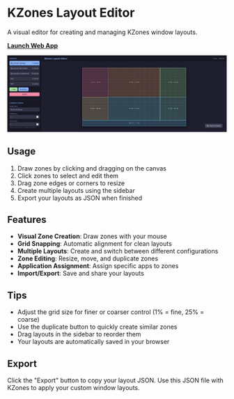 # KZones Layout Editor

A visual editor for creating and managing KZones window layouts.

**[Launch Web App](https://rdbell.github.io/kzones-editor/)**

![KZones Layout Editor Screenshot](screenshot.png)

## Usage

1. Draw zones by clicking and dragging on the canvas
2. Click zones to select and edit them
3. Drag zone edges or corners to resize
4. Create multiple layouts using the sidebar
5. Export your layouts as JSON when finished

## Features

- **Visual Zone Creation**: Draw zones with your mouse
- **Grid Snapping**: Automatic alignment for clean layouts
- **Multiple Layouts**: Create and switch between different configurations
- **Zone Editing**: Resize, move, and duplicate zones
- **Application Assignment**: Assign specific apps to zones
- **Import/Export**: Save and share your layouts

## Tips

- Adjust the grid size for finer or coarser control (1% = fine, 25% = coarse)
- Use the duplicate button to quickly create similar zones
- Drag layouts in the sidebar to reorder them
- Your layouts are automatically saved in your browser

## Export

Click the "Export" button to copy your layout JSON. Use this JSON file with KZones to apply your custom window layouts.
